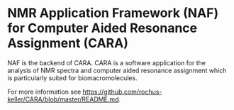 # NMR Application Framework (NAF) for Computer Aided Resonance Assignment (CARA)
NAF is the backend of CARA. CARA is a software application for the analysis of NMR spectra and computer aided resonance assignment which is particularly suited for biomacromolecules.

For more information see https://github.com/rochus-keller/CARA/blob/master/README.md.

